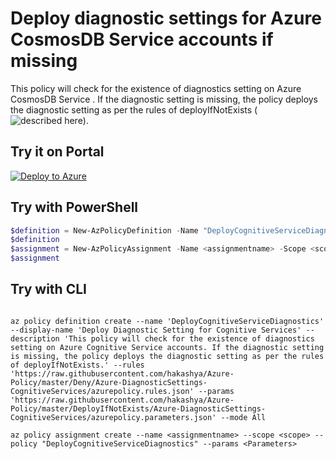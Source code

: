 # Deploy diagnostic settings for Azure CosmosDB Service accounts if missing

This policy will check for the existence of diagnostics setting on Azure CosmosDB Service . If the diagnostic setting is missing, the policy deploys the diagnostic setting as per the rules of deployIfNotExists (![described here](https://docs.microsoft.com/en-us/azure/governance/policy/concepts/effects#deployifnotexists)).

## Try it on Portal

[![Deploy to Azure](http://azuredeploy.net/deploybutton.png)](https://portal.azure.com/#blade/Microsoft_Azure_Policy/CreatePolicyDefinitionBlade/uri/https%3A%2F%2Fraw.githubusercontent.com%2Fhakashya%2FAzure-Policy%2Fmaster%2FDeployIfNotExists%2FAzure-DiagnosticSettings-CognitiveServices%2Fazurepolicy.json)

## Try with PowerShell

````powershell
$definition = New-AzPolicyDefinition -Name "DeployCognitiveServiceDiagnostics" -DisplayName "Deploy Diagnostic Setting for Cognitive Services" -description "This policy will check for the existence of diagnostics setting on Azure Cognitive Service accounts. If the diagnostic setting is missing, the policy deploys the diagnostic setting as per the rules of deployIfNotExists." -Policy 'https://raw.githubusercontent.com/hakashya/Azure-Policy/master/Deny/Azure-DiagnosticSettings-CognitiveServices/azurepolicy.rules.json' -Parameter 'https://raw.githubusercontent.com/hakashya/Azure-Policy/master/DeployIfNotExists/Azure-DiagnosticSettings-CognitiveServices/azurepolicy.parameters.json' -Mode All
$definition
$assignment = New-AzPolicyAssignment -Name <assignmentname> -Scope <scope> -PolicyDefinition $definition -PolicyParameter <Parameters>
$assignment 
````

## Try with CLI

````cli

az policy definition create --name 'DeployCognitiveServiceDiagnostics' --display-name 'Deploy Diagnostic Setting for Cognitive Services' --description 'This policy will check for the existence of diagnostics setting on Azure Cognitive Service accounts. If the diagnostic setting is missing, the policy deploys the diagnostic setting as per the rules of deployIfNotExists.' --rules 'https://raw.githubusercontent.com/hakashya/Azure-Policy/master/Deny/Azure-DiagnosticSettings-CognitiveServices/azurepolicy.rules.json' --params 'https://raw.githubusercontent.com/hakashya/Azure-Policy/master/DeployIfNotExists/Azure-DiagnosticSettings-CognitiveServices/azurepolicy.parameters.json' --mode All

az policy assignment create --name <assignmentname> --scope <scope> --policy "DeployCognitiveServiceDiagnostics" --params <Parameters>

````